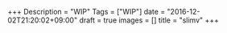 +++
Description = "WIP"
Tags = ["WIP"]
date = "2016-12-02T21:20:02+09:00"
draft = true
images = []
title = "slimv"
+++

